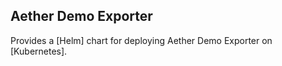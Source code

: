 <!--
SPDX-FileCopyrightText: 2021 Open Networking Foundation

SPDX-License-Identifier: Apache-2.0
-->

## Aether Demo Exporter

Provides a [Helm] chart for deploying Aether Demo Exporter on [Kubernetes].
